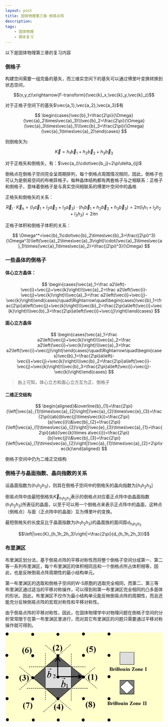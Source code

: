 ```yaml
---
layout: post
title: 固体物理第三章-倒易点阵
description: 
tags:
    - 固体物理
    - 期末复习
---
```


以下是固体物理第三章的复习内容

### 倒格子

构建空间需要一组完备的基矢，而三维实空间下的基矢可以通过傅里叶变换转换到状态空间，

$$(x,y,z)\xrightarrow{F-transform}(\vec{k}_x,\vec{k}_y,\vec{k}_z)$$

对于正格子空间下的基矢$\vec{a_1},\vec{a_2},\vec{a_3}$有

$$
\begin{cases}\vec{b}_1=\frac{2\pi}{\Omega} (\vec{a}_2\times\vec{a}_3)\\\vec{b}_2=\frac{2\pi}{\Omega} (\vec{a}_3\times\vec{a}_1)\\\vec{b}_3=\frac{2\pi}{\Omega} (\vec{a}_1\times\vec{a}_2)\end{cases}
$$

则倒格矢为:

$$\vec{K}=h_1\vec{b}_1+h_2\vec{b}_2+h_3\vec{b}_3$$

对于正格矢和倒格矢，有：$\vec{a_i}\cdot\vec{b_j}=2\pi\delta_{ij}$

倒格点在倒格子空间完全呈周期排列，每个倒格点周围情况相同，因此，倒格子也可认为是倒易空间的布喇菲格子。每种晶体结构都有两套格子与之相联系：正格子和倒格子，意味着倒格子是与真实空间相联系的傅里叶空间中的晶格

正格矢和倒格矢的关系：

$$
\vec{R}_l\cdot\vec{K}_h=(l_1\vec{a}_1+l_2\vec{a}_2+l_3\vec{a}_3)\cdot\left(h_1\vec{b}_1+h_2\vec{b}_2+h_3\vec{b}_3\right)=2\pi\left(l_1h_1+l_2h_2+l_3h_3\right)=2\pi n
$$

正格子体积和倒格子体积的关系：

$$
\Omega^*=\vec{b}_1\cdot\vec{b}_2\times\vec{b}_3=\frac{(2\pi)^3}{\Omega^3}\left(\vec{a}_2\times\vec{a}_3\right)\cdot(\vec{a}_3\times\vec{a}_1)\times(\vec{a}_1\times\vec{a}_2)=\frac{(2\pi)^3}{\Omega}
$$

### 一些晶体的倒格子

#### 体心立方晶体：

$$
\begin{cases}\vec{a}_1=\frac a2\left(-\vec{i}+\vec{j}+\vec{k}\right)\\\vec{a}_2=\frac a2\left(\vec{i}-\vec{j}+\vec{k}\right)\\\vec{a}_3=\frac a2\left(\vec{i}+\vec{j}-\vec{k}\right)\end{cases}\quad\Rightarrow\quad\begin{cases}\vec{b}_1=\frac{2\pi}a\left(\vec{j}+\vec{k}\right)\\\vec{b}_2=\frac{2\pi}a\left(\vec{i}+\vec{k}\right)\\\vec{b}_3=\frac{2\pi}a\left(\vec{i}+\vec{j}\right)\end{cases}
$$

#### 面心立方晶体

$$
\begin{cases}\vec{a}_1=\frac a2\left(\vec{j}+\vec{k}\right)\\\vec{a}_2=\frac a2\left(\vec{i}+\vec{k}\right)\\\vec{a}_3=\frac a2\left(\vec{i}+\vec{j}\right)\end{cases}\quad\Rightarrow\quad\begin{cases}\vec{b}_1=\frac{2\pi}a\left(-\vec{i}+\vec{j}+\vec{k}\right)\\\vec{b}_2=\frac{2\pi}a\left(\vec{i}-\vec{j}+\vec{k}\right)\\\vec{b}_3=\frac{2\pi}a\left(\vec{i}+\vec{j}-\vec{k}\right)\end{cases}
$$

> 由上可知，体心立方和面心立方互为正、倒格子

#### 二维正交结构

$$
\begin{aligned}&\overline{b}_{1}=\frac{2\pi}{\left|\vec{a}_{1}\times\vec{a}_{2}\right|}\vec{a}_{2}\times\vec{e}_{3}=\frac{2\pi}{ab}(b\vec{j}\times\vec{k})=\frac{2\pi}{a}\vec{i}\\&\vec{b}_{2}=\frac{2\pi}{\left|\vec{a}_{1}\times\vec{a}_{2}\right|}\vec{e}_{3}\times\vec{a}_{1}=\frac{2\pi}{ab}(\vec{k}\times a\vec{i})=\frac{2\pi}{b}\vec{j}\\&\vec{b}_{3}=\frac{2\pi}{\left|\vec{a}_{1}\times\vec{a}_{2}\right|}\vec{a}_{1}\times\vec{a}_{2}=2\pi\vec{k}\end{aligned}
$$

倒格子空间中仍为二维正交结构

### 倒格子与晶面指数、晶向指数的关系

设晶面指数为$(h_1h_2h_3)$，则其在倒格子空间中的倒格矢的晶向指数为$[h_1h_2h_3]$

倒易点阵中由最短倒格矢$\vec{K}_{h_1h_2h_3}$表示的倒格点对应着正点阵中由晶面指数$(h_1h_2h_3)$所表征的晶面，以至于可以用一个倒格点来表示正点阵中的晶面，这种点（倒格点）与面（正点阵中的晶面）互为傅里叶的变换。

最短倒格矢的长度反比于晶面指数为$(h_1h_2h_3)$的晶面族的面间距$d_{h_1h_2h_3}$

$$\left|\vec{K}_{h_1h_2h_3}\right|=\frac{2\pi}{d_{h_1h_2h_3}}$$

### 布里渊区

布里渊区划分法，基于倒易点阵的平移对称性而将整个倒格子空间分成第一、第二等一系列布里渊区，每个布里渊区的体积相同且和一个倒格点所占体积相等，因此，也是反映倒易点阵周期性的最小结构单元。

第一布里渊区的选取和倒格子空间的W-S原胞的选取完全相同，而第二、第三等布里渊区通过适当的平移对称操作，可以得到和第一布里渊区完全相同的凸多面体的形状。因此，布里渊区不仅作为最小结构单元能反映倒易点阵的周期性，而且还能充分反映倒易点阵的宏观对称性和平移对称性。

由于倒易点阵的平移对称性，因此，在固体物理学中对物理问题在倒格子空间的分析常常限于在第一布里渊区里进行，而对其它布里渊区的问题只需要通过平移对称操作就可得到。

![](/assets/img/固体物理/布里渊区.png)
